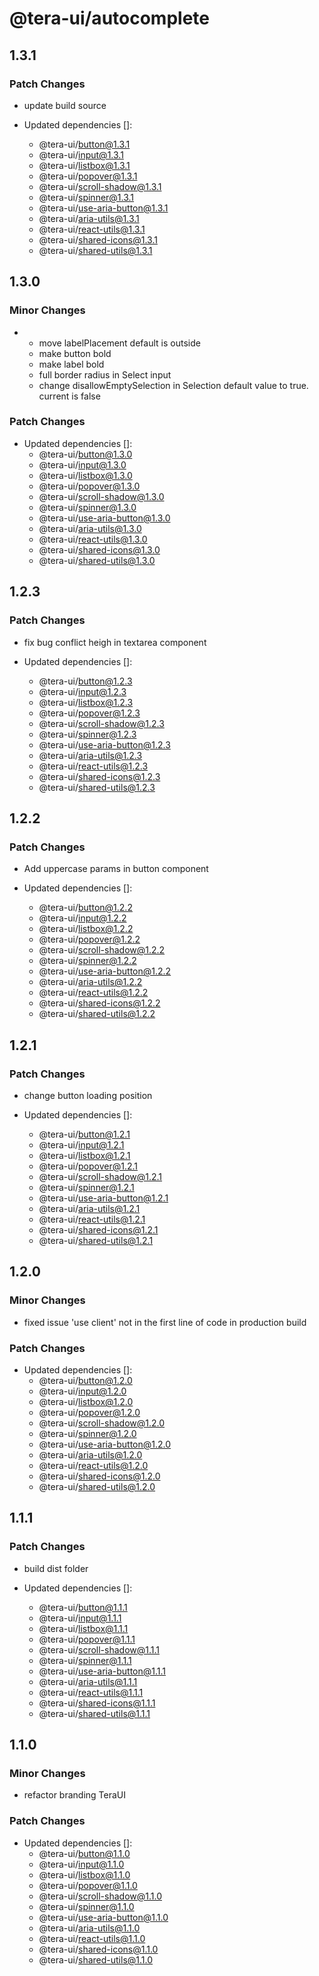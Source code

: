 # @tera-ui/autocomplete

## 1.3.1

### Patch Changes

- update build source

- Updated dependencies []:
  - @tera-ui/button@1.3.1
  - @tera-ui/input@1.3.1
  - @tera-ui/listbox@1.3.1
  - @tera-ui/popover@1.3.1
  - @tera-ui/scroll-shadow@1.3.1
  - @tera-ui/spinner@1.3.1
  - @tera-ui/use-aria-button@1.3.1
  - @tera-ui/aria-utils@1.3.1
  - @tera-ui/react-utils@1.3.1
  - @tera-ui/shared-icons@1.3.1
  - @tera-ui/shared-utils@1.3.1

## 1.3.0

### Minor Changes

- - move labelPlacement default is outside
  - make button bold
  - make label bold
  - full border radius in Select input
  - change disallowEmptySelection in Selection default value to true. current is false

### Patch Changes

- Updated dependencies []:
  - @tera-ui/button@1.3.0
  - @tera-ui/input@1.3.0
  - @tera-ui/listbox@1.3.0
  - @tera-ui/popover@1.3.0
  - @tera-ui/scroll-shadow@1.3.0
  - @tera-ui/spinner@1.3.0
  - @tera-ui/use-aria-button@1.3.0
  - @tera-ui/aria-utils@1.3.0
  - @tera-ui/react-utils@1.3.0
  - @tera-ui/shared-icons@1.3.0
  - @tera-ui/shared-utils@1.3.0

## 1.2.3

### Patch Changes

- fix bug conflict heigh in textarea component

- Updated dependencies []:
  - @tera-ui/button@1.2.3
  - @tera-ui/input@1.2.3
  - @tera-ui/listbox@1.2.3
  - @tera-ui/popover@1.2.3
  - @tera-ui/scroll-shadow@1.2.3
  - @tera-ui/spinner@1.2.3
  - @tera-ui/use-aria-button@1.2.3
  - @tera-ui/aria-utils@1.2.3
  - @tera-ui/react-utils@1.2.3
  - @tera-ui/shared-icons@1.2.3
  - @tera-ui/shared-utils@1.2.3

## 1.2.2

### Patch Changes

- Add uppercase params in button component

- Updated dependencies []:
  - @tera-ui/button@1.2.2
  - @tera-ui/input@1.2.2
  - @tera-ui/listbox@1.2.2
  - @tera-ui/popover@1.2.2
  - @tera-ui/scroll-shadow@1.2.2
  - @tera-ui/spinner@1.2.2
  - @tera-ui/use-aria-button@1.2.2
  - @tera-ui/aria-utils@1.2.2
  - @tera-ui/react-utils@1.2.2
  - @tera-ui/shared-icons@1.2.2
  - @tera-ui/shared-utils@1.2.2

## 1.2.1

### Patch Changes

- change button loading position

- Updated dependencies []:
  - @tera-ui/button@1.2.1
  - @tera-ui/input@1.2.1
  - @tera-ui/listbox@1.2.1
  - @tera-ui/popover@1.2.1
  - @tera-ui/scroll-shadow@1.2.1
  - @tera-ui/spinner@1.2.1
  - @tera-ui/use-aria-button@1.2.1
  - @tera-ui/aria-utils@1.2.1
  - @tera-ui/react-utils@1.2.1
  - @tera-ui/shared-icons@1.2.1
  - @tera-ui/shared-utils@1.2.1

## 1.2.0

### Minor Changes

- fixed issue 'use client' not in the first line of code in production build

### Patch Changes

- Updated dependencies []:
  - @tera-ui/button@1.2.0
  - @tera-ui/input@1.2.0
  - @tera-ui/listbox@1.2.0
  - @tera-ui/popover@1.2.0
  - @tera-ui/scroll-shadow@1.2.0
  - @tera-ui/spinner@1.2.0
  - @tera-ui/use-aria-button@1.2.0
  - @tera-ui/aria-utils@1.2.0
  - @tera-ui/react-utils@1.2.0
  - @tera-ui/shared-icons@1.2.0
  - @tera-ui/shared-utils@1.2.0

## 1.1.1

### Patch Changes

- build dist folder

- Updated dependencies []:
  - @tera-ui/button@1.1.1
  - @tera-ui/input@1.1.1
  - @tera-ui/listbox@1.1.1
  - @tera-ui/popover@1.1.1
  - @tera-ui/scroll-shadow@1.1.1
  - @tera-ui/spinner@1.1.1
  - @tera-ui/use-aria-button@1.1.1
  - @tera-ui/aria-utils@1.1.1
  - @tera-ui/react-utils@1.1.1
  - @tera-ui/shared-icons@1.1.1
  - @tera-ui/shared-utils@1.1.1

## 1.1.0

### Minor Changes

- refactor branding TeraUI

### Patch Changes

- Updated dependencies []:
  - @tera-ui/button@1.1.0
  - @tera-ui/input@1.1.0
  - @tera-ui/listbox@1.1.0
  - @tera-ui/popover@1.1.0
  - @tera-ui/scroll-shadow@1.1.0
  - @tera-ui/spinner@1.1.0
  - @tera-ui/use-aria-button@1.1.0
  - @tera-ui/aria-utils@1.1.0
  - @tera-ui/react-utils@1.1.0
  - @tera-ui/shared-icons@1.1.0
  - @tera-ui/shared-utils@1.1.0
